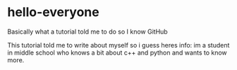 # hello-everyone
Basically what a tutorial told me to do so I know GitHub

This tutorial told me to write about myself so i guess heres info:
im a student in middle school who knows a bit about c++ and python and wants to know more.
